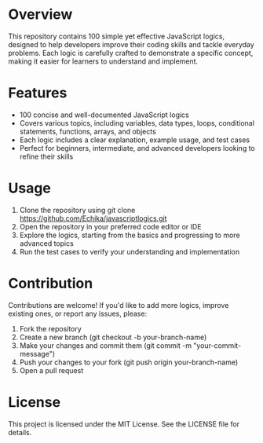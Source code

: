 
# Overview
This repository contains 100 simple yet effective JavaScript logics, designed to help developers improve their coding skills and tackle everyday problems. Each logic is carefully crafted to demonstrate a specific concept, making it easier for learners to understand and implement.

# Features
- 100 concise and well-documented JavaScript logics
- Covers various topics, including variables, data types, loops, conditional statements, functions, arrays, and objects
- Each logic includes a clear explanation, example usage, and test cases
- Perfect for beginners, intermediate, and advanced developers looking to refine their skills

# Usage
1. Clone the repository using git clone https://github.com/Echika/javascriptlogics.git
2. Open the repository in your preferred code editor or IDE
3. Explore the logics, starting from the basics and progressing to more advanced topics
4. Run the test cases to verify your understanding and implementation

# Contribution
Contributions are welcome! If you'd like to add more logics, improve existing ones, or report any issues, please:

1. Fork the repository
2. Create a new branch (git checkout -b your-branch-name)
3. Make your changes and commit them (git commit -m "your-commit-message")
4. Push your changes to your fork (git push origin your-branch-name)
5. Open a pull request

# License
This project is licensed under the MIT License. See the LICENSE file for details.
